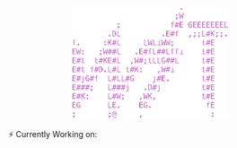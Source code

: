 <p align="center"><img src="https://github.com/Liammkr/WSTMAIL/blob/main/WSTLOGO.png?raw=true"height="200"></p>
⚡ Currently Working on: 
